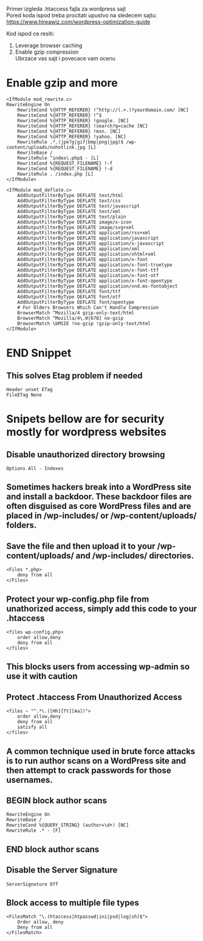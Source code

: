 Primer izgleda .htaccess fajla za wordpress sajt<br>
Pored koda ispod treba procitati upustvo na sledecem sajtu:<br>
https://www.hireawiz.com/wordpress-optimization-guide<br>

Kod ispod ce resiti:<br>
1. Leverage browser caching<br>
2. Enable gzip compression<br>
Ubrzace vas sajt i povecace vam ocenu<br>

# Enable gzip and more

	<IfModule mod_rewrite.c>
	RewriteEngine On
		RewriteCond %{HTTP_REFERER} !^http://(.+.)?yourdomain.com/ [NC]
		RewriteCond %{HTTP_REFERER} !^$
		RewriteCond %{HTTP_REFERER} !google. [NC]
		RewriteCond %{HTTP_REFERER} !search?q=cache [NC]
		RewriteCond %{HTTP_REFERER} !msn. [NC]
		RewriteCond %{HTTP_REFERER} !yahoo. [NC]
		RewriteRule .*.(jpe?g|gif|bmp|png|jpg)$ /wp-content/uploads/nohotlink.jpg [L]
		RewriteBase /
		RewriteRule ^index\.php$ - [L]
		RewriteCond %{REQUEST_FILENAME} !-f
		RewriteCond %{REQUEST_FILENAME} !-d
		RewriteRule . /index.php [L]
	</IfModule>

	<IfModule mod_deflate.c>
		AddOutputFilterByType DEFLATE text/html
		AddOutputFilterByType DEFLATE text/css
		AddOutputFilterByType DEFLATE text/javascript
		AddOutputFilterByType DEFLATE text/xml
		AddOutputFilterByType DEFLATE text/plain
		AddOutputFilterByType DEFLATE image/x-icon
		AddOutputFilterByType DEFLATE image/svg+xml
		AddOutputFilterByType DEFLATE application/rss+xml
		AddOutputFilterByType DEFLATE application/javascript
		AddOutputFilterByType DEFLATE application/x-javascript
		AddOutputFilterByType DEFLATE application/xml
		AddOutputFilterByType DEFLATE application/xhtml+xml
		AddOutputFilterByType DEFLATE application/x-font
		AddOutputFilterByType DEFLATE application/x-font-truetype
		AddOutputFilterByType DEFLATE application/x-font-ttf
		AddOutputFilterByType DEFLATE application/x-font-otf
		AddOutputFilterByType DEFLATE application/x-font-opentype
		AddOutputFilterByType DEFLATE application/vnd.ms-fontobject
		AddOutputFilterByType DEFLATE font/ttf
		AddOutputFilterByType DEFLATE font/otf
		AddOutputFilterByType DEFLATE font/opentype
		# For Olders Browsers Which Can't Handle Compression
		BrowserMatch ^Mozilla/4 gzip-only-text/html
		BrowserMatch ^Mozilla/4\.0[678] no-gzip
		BrowserMatch \bMSIE !no-gzip !gzip-only-text/html
	</IfModule>

# END Snippet



## This solves Etag problem if needed ##
    Header unset ETag
    FileETag None



# Snipets bellow are for security mostly for wordpress websites #

## Disable unauthorized directory browsing ##
    Options All - Indexes

## Sometimes hackers break into a WordPress site and install a backdoor. These backdoor files are often disguised as core WordPress files and are placed in /wp-includes/ or /wp-content/uploads/ folders. ##
## Save the file and then upload it to your /wp-content/uploads/ and /wp-includes/ directories. ##
    <Files *.php>
        deny from all
    </Files>

## Protect your wp-config.php file from unathorized access, simply add this code to your .htaccess ##
    <files wp-config.php>
        order allow,deny
        deny from all
    </files>

## This blocks users from accessing wp-admin so use it with caution ##
## Protect .htaccess From Unauthorized Access ##
    <files ~ "^.*\.([Hh][Tt][Aa])">
        order allow,deny
        deny from all
        satisfy all
    </files>


## A common technique used in brute force attacks is to run author scans on a WordPress site and then attempt to crack passwords for those usernames. ##
## BEGIN block author scans ##
    RewriteEngine On
    RewriteBase /
    RewriteCond %{QUERY_STRING} (author=\d+) [NC]
    RewriteRule .* - [F]
## END block author scans ##


## Disable the Server Signature ##
    ServerSignature Off


## Block access to multiple file types ##
	<FilesMatch "\.(htaccess|htpasswd|ini|psd|log|sh)$">
    	Order allow, deny
    	Deny from all
	</FilesMatch>
